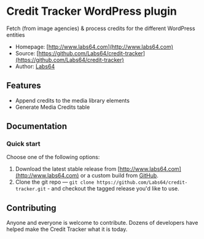 # Credit Tracker WordPress plugin

Fetch (from image agencies) & process credits for the different WordPress entities

* Homepage: [http://www.labs64.com](http://www.labs64.com)
* Source: [https://github.com/Labs64/credit-tracker](https://github.com/Labs64/credit-tracker)
* Author: [Labs64](http://www.labs64.com)


## Features

* Append credits to the media library elements
* Generate Media Credits table


## Documentation

### Quick start

Choose one of the following options:

1. Download the latest stable release from [http://www.labs64.com](http://www.labs64.com) or a custom build from
   [GitHub](https://github.com/Labs64/credit-tracker).
2. Clone the git repo — `git clone https://github.com/Labs64/credit-tracker.git` - and checkout the tagged release you'd like to use.


## Contributing

Anyone and everyone is welcome to contribute. Dozens of developers have helped make the Credit Tracker what it is today.
